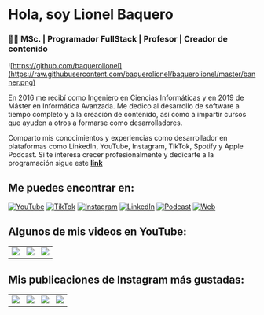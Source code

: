 # Hola, soy Lionel Baquero
### 👨‍💻 MSc. | Programador FullStack | Profesor | Creador de contenido

![https://github.com/baquerolionel](https://raw.githubusercontent.com/baquerolionel/baquerolionel/master/banner.png)

En 2016 me recibí como Ingeniero en Ciencias Informáticas y en 2019 de Máster en Informática Avanzada. Me dedico al desarrollo de software a tiempo completo y a la creación de contenido, así como a impartir cursos que ayuden a otros a formarse como desarrolladores. 

Comparto mis conocimientos y experiencias como desarrollador en plataformas como LinkedIn, YouTube, Instagram, TikTok, Spotify y Apple Podcast. Si te interesa crecer profesionalmente y dedicarte a la programación sigue este [**link**](https://linktr.ee/lionelbaquero)

## Me puedes encontrar en:

[![YouTube](https://img.shields.io/badge/YouTube-DESARROLLO_DE_SOFTWARE_DE_CALIDAD-FF0000?style=for-the-badge&logo=youtube&logoColor=white&labelColor=101010)](https://youtube.com/LionelBaquero?app=desktop&sub_confirmation=1)
[![TikTok](https://img.shields.io/badge/TikTok-@lionelbaquero-0077B5?style=for-the-badge&logo=tiktok&logoColor=white&labelColor=101010)](https://instagram.com/lionelbaquero)
[![Instagram](https://img.shields.io/badge/Instagram-@lionelbaquero-E4405F?style=for-the-badge&logo=instagram&logoColor=white&labelColor=101010)](https://instagram.com/lionelbaquero)
[![LinkedIn](https://img.shields.io/badge/LinkedIn-Lionel_Baquero-0077B5?style=for-the-badge&logo=linkedin&logoColor=white&labelColor=101010)](https://www.linkedin.com/in/lionelbaquero)
[![Podcast](https://img.shields.io/badge/Podcast-DESARROLLO_DE_SOFTWARE_DE_CALIDAD-81B71A?style=for-the-badge&logo=spotify&logoColor=white&labelColor=101010)](https://instagram.com/lionelbaquero)
[![Web](https://img.shields.io/badge/Web-linktr.ee/lionelbaquero-14a1f0?style=for-the-badge&logo=dev.to&logoColor=white&labelColor=101010)](https://linktr.ee/lionelbaquero)

## Algunos de mis videos en YouTube:

<table style="width:100%"><tr><td><a href="https://youtu.be/9pf_w2X-_U8&t=1s"><img src="https://i3.ytimg.com/vi/9pf_w2X-_U8/hqdefault.jpg"></a></td><td><a href="https://www.youtube.com/watch?v=QGm2aqQE12Y&t=342s"><img src="https://i3.ytimg.com/vi/QGm2aqQE12Y/hqdefault.jpg"></a></td><td><a href="https://www.youtube.com/watch?v=ZzM6ItiJIB4&t=64s"><img src="https://i3.ytimg.com/vi/ZzM6ItiJIB4/hqdefault.jpg"></a></td></tr></table>

## Mis publicaciones de Instagram más gustadas:

<table style="width:100%">
  <tr>
      <td><a href="https://www.instagram.com/p/CQeDsyxD6sh/"><img src="https://instagram.fmvd2-1.fna.fbcdn.net/v/t51.2885-15/e35/s480x480/208019464_566876064297241_4780582749037400910_n.jpg?_nc_ht=instagram.fmvd2-1.fna.fbcdn.net&_nc_cat=101&_nc_ohc=aL7W_zvSN2EAX-y2YdD&tn=OzSLnBK6cQRd90AV&edm=APU89FABAAAA&ccb=7-4&oh=06de00aa8460f05d351803bf84143072&oe=6103DC9A&_nc_sid=86f79a"></a></td>
     <td><a href="https://www.instagram.com/p/CRCUyGYD_dE/"><img src="https://instagram.fmvd2-1.fna.fbcdn.net/v/t51.2885-15/e35/212705842_366113845072157_3922986029256237184_n.jpg?_nc_ht=instagram.fmvd2-1.fna.fbcdn.net&_nc_cat=105&_nc_ohc=gksrfBb-xHEAX_yzUbc&edm=APU89FABAAAA&ccb=7-4&oh=2b5c880f411b7217e9016970818c530a&oe=610411E1&_nc_sid=86f79a"></a></td>
     <td><a href="https://www.instagram.com/p/CRUky5wj0YO/"><img src="https://instagram.fmvd2-1.fna.fbcdn.net/v/t51.2885-15/e35/218191007_219439886724583_4351752186814414377_n.jpg?_nc_ht=instagram.fmvd2-1.fna.fbcdn.net&_nc_cat=107&_nc_ohc=gB08RA7ZHgAAX-MvJH0&tn=OzSLnBK6cQRd90AV&edm=ABfd0MgBAAAA&ccb=7-4&oh=5dce468e6c13de511af0f771af9f891c&oe=6102B4DB&_nc_sid=7bff83"></a></td>
     <td><a href="https://www.instagram.com/p/CRjhBpJjUjJ/"><img src="https://instagram.fmvd2-1.fna.fbcdn.net/v/t51.2885-15/e35/219950278_255875032635830_3404936137425252412_n.jpg?_nc_ht=instagram.fmvd2-1.fna.fbcdn.net&_nc_cat=102&_nc_ohc=y24IMFCZHh8AX87cgYm&edm=ABfd0MgBAAAA&ccb=7-4&oh=d6d14299fc5fa0287f240fb4f17047d1&oe=6103950B&_nc_sid=7bff83"></a></td>
  </tr>	
</table>

